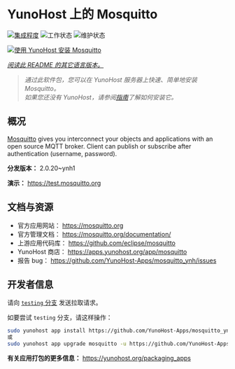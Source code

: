 <!--
注意：此 README 由 <https://github.com/YunoHost/apps/tree/master/tools/readme_generator> 自动生成
请勿手动编辑。
-->

# YunoHost 上的 Mosquitto

[![集成程度](https://apps.yunohost.org/badge/integration/mosquitto)](https://ci-apps.yunohost.org/ci/apps/mosquitto/)
![工作状态](https://apps.yunohost.org/badge/state/mosquitto)
![维护状态](https://apps.yunohost.org/badge/maintained/mosquitto)

[![使用 YunoHost 安装 Mosquitto](https://install-app.yunohost.org/install-with-yunohost.svg)](https://install-app.yunohost.org/?app=mosquitto)

*[阅读此 README 的其它语言版本。](./ALL_README.md)*

> *通过此软件包，您可以在 YunoHost 服务器上快速、简单地安装 Mosquitto。*  
> *如果您还没有 YunoHost，请参阅[指南](https://yunohost.org/install)了解如何安装它。*

## 概况

[Mosquitto](https://mosquitto.org/) gives you interconnect your objects and applications with an open source MQTT broker. Client can publish or subscribe after authentication (username, password).


**分发版本：** 2.0.20~ynh1

**演示：** <https://test.mosquitto.org>
## 文档与资源

- 官方应用网站： <https://mosquitto.org>
- 官方管理文档： <https://mosquitto.org/documentation/>
- 上游应用代码库： <https://github.com/eclipse/mosquitto>
- YunoHost 商店： <https://apps.yunohost.org/app/mosquitto>
- 报告 bug： <https://github.com/YunoHost-Apps/mosquitto_ynh/issues>

## 开发者信息

请向 [`testing` 分支](https://github.com/YunoHost-Apps/mosquitto_ynh/tree/testing) 发送拉取请求。

如要尝试 `testing` 分支，请这样操作：

```bash
sudo yunohost app install https://github.com/YunoHost-Apps/mosquitto_ynh/tree/testing --debug
或
sudo yunohost app upgrade mosquitto -u https://github.com/YunoHost-Apps/mosquitto_ynh/tree/testing --debug
```

**有关应用打包的更多信息：** <https://yunohost.org/packaging_apps>
